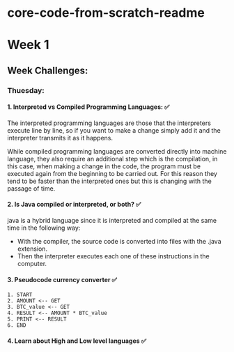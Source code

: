 # core-code-from-scratch-readme

# Week 1

## Week Challenges:

### Thuesday:

#### **1. Interpreted vs Compiled Programming Languages:** ✅

The interpreted programming languages are those that the interpreters execute line by line, so if you want to make a change simply add it and the interpreter transmits it as it happens.

While compiled programming languages are converted directly into machine language, they also require an additional step which is the compilation, in this case, when making a change in the code, the program must be executed again from the beginning to be carried out. For this reason they tend to be faster than the interpreted ones but this is changing with the passage of time.

#### **2. Is Java compiled or interpreted, or both?** ✅

java is a hybrid language since it is interpreted and compiled at the same time in the following way:
- With the compiler, the source code is converted into files with the .java extension.
- Then the interpreter executes each one of these instructions in the computer.

#### **3. Pseudocode currency converter** ✅

```
1. START 
2. AMOUNT <-- GET
3. BTC_value <-- GET
4. RESULT <-- AMOUNT * BTC_value
5. PRINT <-- RESULT
6. END
```

#### **4. Learn about High and Low level languages** ✅

